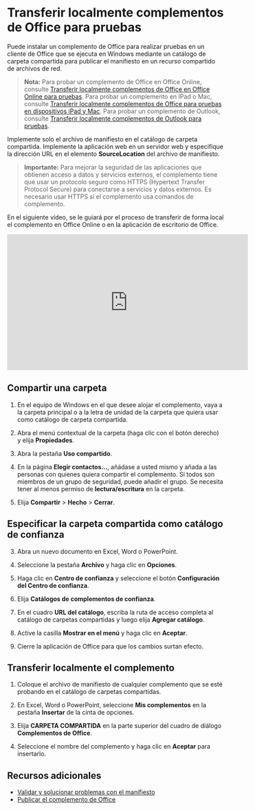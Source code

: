
# <a name="sideload-office-add-ins-for-testing"></a>Transferir localmente complementos de Office para pruebas

Puede instalar un complemento de Office para realizar pruebas en un cliente de Office que se ejecuta en Windows mediante un catálogo de carpeta compartida para publicar el manifiesto en un recurso compartido de archivos de red. 

>**Nota:** Para probar un complemento de Office en Office Online, consulte [Transferir localmente complementos de Office en Office Online para pruebas](sideload-office-add-ins-for-testing.md). Para probar un complemento en IPad o Mac, consulte [Transferir localmente complementos de Office para pruebas en dispositivos iPad y Mac](sideload-an-office-add-in-on-ipad-and-mac.md ). Para probar un complemento de Outlook, consulte [Transferir localmente complementos de Outlook para pruebas](sideload-outlook-add-ins-for-testing.md ).

Implemente solo el archivo de manifiesto en el catálogo de carpeta compartida. Implemente la aplicación web en un servidor web y especifique la dirección URL en el elemento **SourceLocation** del archivo de manifiesto.

 >**Importante:** Para mejorar la seguridad de las aplicaciones que obtienen acceso a datos y servicios externos, el complemento tiene que usar un protocolo seguro como HTTPS (Hypertext Transfer Protocol Secure) para conectarse a servicios y datos externos. Es necesario usar HTTPS si el complemento usa comandos de complemento.

En el siguiente vídeo, se le guiará por el proceso de transferir de forma local el complemento en Office Online o en la aplicación de escritorio de Office.

<iframe width="560" height="315" src="https://www.youtube.com/embed/XXsAw2UUiQo" frameborder="0" allowfullscreen></iframe>


## <a name="share-a-folder"></a>Compartir una carpeta

1. En el equipo de Windows en el que desee alojar el complemento, vaya a la carpeta principal o a la letra de unidad de la carpeta que quiera usar como catálogo de carpeta compartida.

2. Abra el menú contextual de la carpeta (haga clic con el botón derecho) y elija **Propiedades**.

3. Abra la pestaña **Uso compartido**.

4. En la página **Elegir contactos...**, añádase a usted mismo y añada a las personas con quienes quiera compartir el complemento. Si todos son miembros de un grupo de seguridad, puede añadir el grupo. Se necesita tener al menos permiso de **lectura/escritura** en la carpeta. 

5. Elija **Compartir** > **Hecho** > **Cerrar**.

## <a name="specify-the-shared-folder-as-a-trusted-catalog"></a>Especificar la carpeta compartida como catálogo de confianza

      
3. Abra un nuevo documento en Excel, Word o PowerPoint.
    
4. Seleccione la pestaña **Archivo** y haga clic en **Opciones**.
    
5. Haga clic en **Centro de confianza** y seleccione el botón **Configuración del Centro de confianza**.
    
6. Elija **Catálogos de complementos de confianza**.
    
7. En el cuadro **URL del catálogo**, escriba la ruta de acceso completa al catálogo de carpetas compartidas y luego elija **Agregar catálogo**.
    
8. Active la casilla **Mostrar en el menú** y haga clic en **Aceptar**.

9. Cierre la aplicación de Office para que los cambios surtan efecto.
    
## <a name="sideload-your-add-in"></a>Transferir localmente el complemento


1. Coloque el archivo de manifiesto de cualquier complemento que se esté probando en el catálogo de carpetas compartidas.

2. En Excel, Word o PowerPoint, seleccione **Mis complementos** en la pestaña **Insertar** de la cinta de opciones.

3. Elija **CARPETA COMPARTIDA** en la parte superior del cuadro de diálogo **Complementos de Office**.

4. Seleccione el nombre del complemento y haga clic en **Aceptar** para insertarlo.


## <a name="additional-resources"></a>Recursos adicionales

- [Validar y solucionar problemas con el manifiesto](troubleshoot-manifest.md)
- [Publicar el complemento de Office](../publish/publish.md)
    
